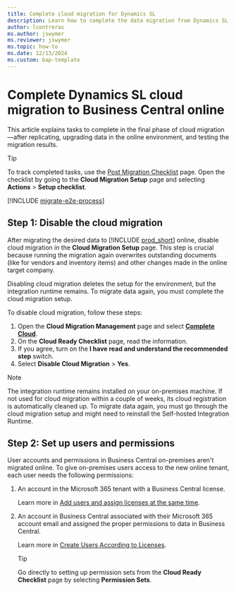 ```yaml
---
title: Complete cloud migration for Dynamics SL
description: Learn how to complete the data migration from Dynamics SL to Business Central online. 
author: lcontreras
ms.author: jswymer 
ms.reviewer: jswymer
ms.topic: how-to 
ms.date: 12/13/2024
ms.custom: bap-template 
---
```


# Complete Dynamics SL cloud migration to Business Central online

This article explains tasks to complete in the final phase of cloud migration&mdash;after replicating, upgrading data in the online environment, and testing the migration results.

> [!TIP]
> To track completed tasks, use the [Post Migration Checklist](https://businesscentral.dynamics.com/?page=4020) page. Open the checklist by going to the **Cloud Migration Setup** page and selecting **Actions** > **Setup checklist**.

[!INCLUDE [migrate-e2e-process](../developer/includes/migrate-e2e-process-SL.md)]

## Step 1: Disable the cloud migration

After migrating the desired data to [!INCLUDE [prod_short](../includes/prod_short.md)] online, disable cloud migration in the **Cloud Migration Setup** page. This step is crucial because running the migration again overwrites outstanding documents (like for vendors and inventory items) and other changes made in the online target company.

Disabling cloud migration deletes the setup for the environment, but the integration runtime remains. To migrate data again, you must complete the cloud migration setup.

To disable cloud migration, follow these steps:

1. Open the **Cloud Migration Management** page and select **[Complete Cloud](https://businesscentral.dynamics.com/?page=40063)**.
1. On the **Cloud Ready Checklist** page, read the information.
1. If you agree, turn on the **I have read and understand the recommended step** switch.
1. Select **Disable Cloud Migration** > **Yes**.

> [!NOTE]
> The integration runtime remains installed on your on-premises machine. If not used for cloud migration within a couple of weeks, its cloud registration is automatically cleaned up. To migrate data again, you must go through the cloud migration setup and might need to reinstall the Self-hosted Integration Runtime.

## Step 2: Set up users and permissions

User accounts and permissions in Business Central on-premises aren't migrated online. To give on-premises users access to the new online tenant, each user needs the following permissions:

1. An account in the Microsoft 365 tenant with a Business Central license.

   Learn more in [Add users and assign licenses at the same time](/microsoft-365/admin/add-users/add-users).

1. An account in Business Central associated with their Microsoft 365 account email and assigned the proper permissions to data in Business Central.

   Learn more in [Create Users According to Licenses](/dynamics365/business-central/ui-how-users-permissions). 

   > [!TIP]
   > Go directly to setting up permission sets from the **Cloud Ready Checklist** page by selecting **Permission Sets**.